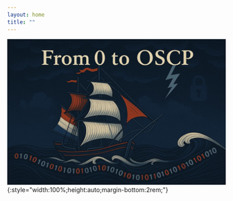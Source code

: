 ```yaml
---
layout: home
title: ""
---
```


![From 0 to OSCP](/assets/images/header.jpg){:style="width:100%;height:auto;margin-bottom:2rem;"}
